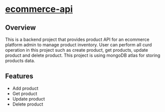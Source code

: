 # [ecommerce-api](https://ecommerce-api-2629.onrender.com/products)

## Overview
This is a backend project that provides product API for an ecommerce platform admin to manage product inventory.
User can perform all curd operation in this project such as create product, get products, update product and delete product.
This project is using mongoDB atlas for storing products data.



## Features

* Add product
* Get product
* Update product
* Delete product
